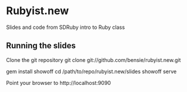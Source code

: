 # Rubyist.new

Slides and code from SDRuby intro to Ruby class

## Running the slides

Clone the git repository
  git clone git://github.com/bensie/rubyist.new.git

  gem install showoff
  cd /path/to/repo/rubyist.new/slides
  showoff serve

Point your browser to http://localhost:9090
